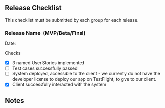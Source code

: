 ## Release Checklist

This checklist must be submitted by each group for each release.

### Release Name: (MVP/Beta/Final)

Date:

Checks
- [x] 3 named User Stories implemented
- [ ] Test cases successfully passed  
- [ ] System deployed, accessible to the client  -  we currently do not have the developer license to deploy our app on TestFlight, to give to our client.
- [x] Client successfully interacted with the system

## Notes
